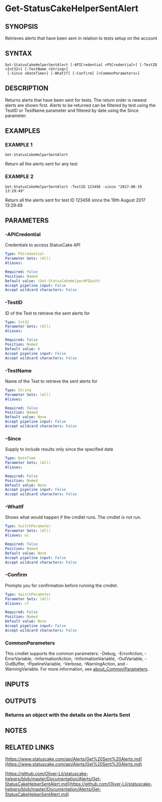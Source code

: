 # Get-StatusCakeHelperSentAlert

## SYNOPSIS
Retrieves alerts that have been sent in relation to tests setup on the account

## SYNTAX

```
Get-StatusCakeHelperSentAlert [-APICredential <PSCredential>] [-TestID <Int32>] [-TestName <String>]
 [-Since <DateTime>] [-WhatIf] [-Confirm] [<CommonParameters>]
```

## DESCRIPTION
Returns alerts that have been sent for tests.
The return order is newest alerts are shown first.
Alerts to be returned can be filtered by test using the TestID or TestName parameter and filtered by date using the Since parameter.

## EXAMPLES

### EXAMPLE 1
```
Get-StatusCakeHelperSentAlert
```

Return all the alerts sent for any test

### EXAMPLE 2
```
Get-StatusCakeHelperSentAlert -TestID 123456 -since "2017-08-19 13:29:49"
```

Return all the alerts sent for test ID 123456 since the 19th August 2017 13:29:49

## PARAMETERS

### -APICredential
Credentials to access StatusCake API

```yaml
Type: PSCredential
Parameter Sets: (All)
Aliases:

Required: False
Position: Named
Default value: (Get-StatusCakeHelperAPIAuth)
Accept pipeline input: False
Accept wildcard characters: False
```

### -TestID
ID of the Test to retrieve the sent alerts for

```yaml
Type: Int32
Parameter Sets: (All)
Aliases:

Required: False
Position: Named
Default value: 0
Accept pipeline input: False
Accept wildcard characters: False
```

### -TestName
Name of the Test to retrieve the sent alerts for

```yaml
Type: String
Parameter Sets: (All)
Aliases:

Required: False
Position: Named
Default value: None
Accept pipeline input: False
Accept wildcard characters: False
```

### -Since
Supply to include results only since the specified date

```yaml
Type: DateTime
Parameter Sets: (All)
Aliases:

Required: False
Position: Named
Default value: None
Accept pipeline input: False
Accept wildcard characters: False
```

### -WhatIf
Shows what would happen if the cmdlet runs.
The cmdlet is not run.

```yaml
Type: SwitchParameter
Parameter Sets: (All)
Aliases: wi

Required: False
Position: Named
Default value: None
Accept pipeline input: False
Accept wildcard characters: False
```

### -Confirm
Prompts you for confirmation before running the cmdlet.

```yaml
Type: SwitchParameter
Parameter Sets: (All)
Aliases: cf

Required: False
Position: Named
Default value: None
Accept pipeline input: False
Accept wildcard characters: False
```

### CommonParameters
This cmdlet supports the common parameters: -Debug, -ErrorAction, -ErrorVariable, -InformationAction, -InformationVariable, -OutVariable, -OutBuffer, -PipelineVariable, -Verbose, -WarningAction, and -WarningVariable. For more information, see [about_CommonParameters](http://go.microsoft.com/fwlink/?LinkID=113216).

## INPUTS

## OUTPUTS

### Returns an object with the details on the Alerts Sent
## NOTES

## RELATED LINKS

[https://www.statuscake.com/api/Alerts/Get%20Sent%20Alerts.md](https://www.statuscake.com/api/Alerts/Get%20Sent%20Alerts.md)

[https://github.com/Oliver-Lii/statuscake-helpers/blob/master/Documentation/Alerts/Get-StatusCakeHelperSentAlert.md](https://github.com/Oliver-Lii/statuscake-helpers/blob/master/Documentation/Alerts/Get-StatusCakeHelperSentAlert.md)

